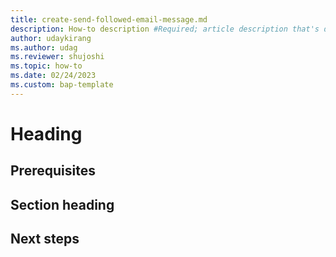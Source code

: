 ```yaml
---
title: create-send-followed-email-message.md
description: How-to description #Required; article description that's displayed in search results. Don't enclose in quotation marks. Do end with a period.
author: udaykirang
ms.author: udag
ms.reviewer: shujoshi
ms.topic: how-to
ms.date: 02/24/2023
ms.custom: bap-template
---
```


# Heading

<!--Introductory paragraph. Required. Lead with a light intro that describes, in customer-friendly language, what the customer will learn, or do, or accomplish. Answer the fundamental "why would I want to do this?" question. Keep it short.-->
<!--add your intro paragraph here-->

<!--Prerequisites. Optional. If you need prerequisites, make them your first H2 in a how-to guide. Use clear language and use a list format.-->
## Prerequisites

<!--add your content here-->

<!--H2s. Required. A how-to article explains how to do a task. The bulk of each H2 should be a procedure.-->
## Section heading

<!--Intro paragraph-->
<!--Step 1-->
<!--Step 2-->
<!--Step n-->

<!--Next steps. Optional. Provide no more than three next steps. Include some context so the customer can determine why they would click the link.-->
## Next steps

<!--Remove all the comments in this template before you sign-off or merge to the main branch.-->

